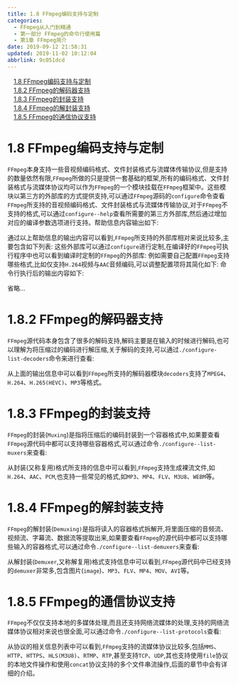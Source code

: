 ```yaml
---
title: 1.8 FFmpeg编码支持与定制
categories: 
  - FFmpeg从入门到精通
  - 第一部分 FFmpeg的命令行使用篇
  - 第1章 FFmpeg简介
date: 2019-09-12 21:58:31
updated: 2019-11-02 10:12:04
abbrlink: 9c051dcd
---
```

<div id='my_toc'><a href="/ReadingNotes/9c051dcd/#1.8-FFmpeg编码支持与定制" class="header_1">1.8 FFmpeg编码支持与定制</a><br><a href="/ReadingNotes/9c051dcd/#1.8.2-FFmpeg的解码器支持" class="header_1">1.8.2 FFmpeg的解码器支持</a><br><a href="/ReadingNotes/9c051dcd/#1.8.3-FFmpeg的封装支持" class="header_1">1.8.3 FFmpeg的封装支持</a><br><a href="/ReadingNotes/9c051dcd/#1.8.4-FFmpeg的解封装支持" class="header_1">1.8.4 FFmpeg的解封装支持</a><br><a href="/ReadingNotes/9c051dcd/#1.8.5-FFmpeg的通信协议支持" class="header_1">1.8.5 FFmpeg的通信协议支持</a><br></div>
<style>
    .header_1{
        margin-left: 1em;
    }
    .header_2{
        margin-left: 2em;
    }
    .header_3{
        margin-left: 3em;
    }
    .header_4{
        margin-left: 4em;
    }
    .header_5{
        margin-left: 5em;
    }
    .header_6{
        margin-left: 6em;
    }
</style>
<!--more-->
<script>if (navigator.platform.search('arm')==-1){document.getElementById('my_toc').style.display = 'none';}
var e,p = document.getElementsByTagName('p');while (p.length>0) {e = p[0];e.parentElement.removeChild(e);}
</script>

<!--end-->
# 1.8 FFmpeg编码支持与定制 #
`FFmpeg`本身支持一些音视频编码格式、文件封装格式与流媒体传输协议,但是支持的数量依然有限,`FFmpeg`所做的只是提供一套基础的框架,所有的编码格式、文件封装格式与流媒体协议均可以作为`FFmpeg`的一个模块挂载在`FFmpeg`框架中。这些模块以第三方的外部库的方式提供支持,可以通过`FFmpeg`源码的`configure`命令查看`FFmpeg`所支持的音视频编码格式、文件封装格式与流媒体传输协议,对于`FFmpeg`不支持的格式,可以通过`configure--help`查看所需要的第三方外部库,然后通过增加对应的编译参数选项进行支持。帮助信息内容输出如下:





通过以上帮助信息的输出内容可以看到,`FFmpeg`所支持的外部库相对来说比较多,主要包含如下列表:
这些外部库可以通过`configure`进行定制,在编译好的`FFmpeg`可执行程序中也可以看到编译时定制的`FFmpeg`的外部库:
例如需要自己配置`FFmpeg`支持哪些格式,比如仅支持`H.264`视频与`AAC`音频编码,可以调整配置项将其简化如下:
命令行执行后的输出内容如下:



省略...
# 1.8.2 FFmpeg的解码器支持 #
`FFmpeg`源代码本身包含了很多的解码支持,解码主要是在输入的时候进行解码,也可以理解为将压缩过的编码进行解压缩,关于解码的支持,可以通过`./configure-list-decoders`命令来进行查看:




从上面的输出信息中可以看到`FFmpeg`所支持的解码器模块`decoders`支持了`MPEG4`、`H.264`、`H.265(HEVC)`、`MP3`等格式。
# 1.8.3 FFmpeg的封装支持 #
`FFmpeg`的封装(`Muxing`)是指将压缩后的编码封装到一个容器格式中,如果要查看`FFmpeg`源代码中都可以支持哪些容器格式,可以通过命令`./configure--list-muxers`来查看:

从封装(又称复用)格式所支持的信息中可以看到,`FFmpeg`支持生成裸流文件,如`H.264`、`AAC`、`PCM`,也支持一些常见的格式,如`MP3`、`MP4`、`FLV`、`M3U8`、`WEBM`等。
# 1.8.4 FFmpeg的解封装支持 #
`FFmpeg`的解封装(`Demuxing)`是指将读入的容器格式拆解开,将里面压缩的音频流、视频流、字幕流、数据流等提取出来,如果要查看`FFmpeg`的源代码中都可以支持哪些输入的容器格式,可以通过命令`./configure--list-demuxers`来查看:




从解封装(`Demuxer`,又称解复用)格式支持信息中可以看到,`FFmpeg`源代码中已经支持的`demuxer`非常多,包含图片(`image`)、`MP3`、`FLV`、`MP4`、`MOV`、`AVI`等。
# 1.8.5 FFmpeg的通信协议支持 #
`FFmpeg`不仅仅支持本地的多媒体处理,而且还支持网络流媒体的处理,支持的网络流媒体协议相对来说也很全面,可以通过命令`./configure--list-protocols`查看:



从协议的相关信息列表中可以看到,`FFmpeg`支持的流媒体协议比较多,包括`MMS`、`HTTP`、`HTTPS`、`HLS(M3U8)`、`RTMP`、`RTP`,甚至支持`TCP`、`UDP`,其也支持使用`file`协议的本地文件操作和使用`concat`协议支持的多个文件串流操作,后面的章节中会有详细的介绍。

